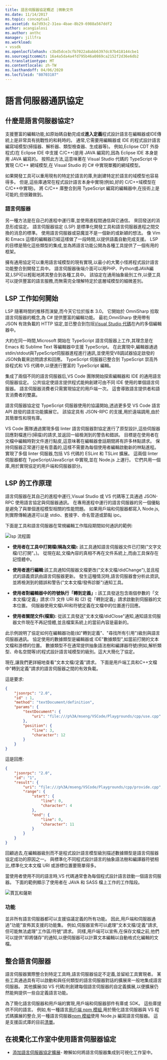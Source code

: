 ```yaml
---
title: 語言伺服器協定概述 |微軟文件
ms.date: 11/14/2017
ms.topic: conceptual
ms.assetid: 6a7d93c2-31ea-4bae-8b29-6988a567ddf2
author: acangialosi
ms.author: anthc
manager: jillfra
ms.workload:
- vssdk
ms.openlocfilehash: c3bd5dce3cfb7022a8abb6397dc87b418144cbe1
ms.sourcegitcommit: 16a4a5da4a4fd795b46a0869ca2152f2d36e6db2
ms.translationtype: MT
ms.contentlocale: zh-TW
ms.lasthandoff: 04/06/2020
ms.locfileid: "80703107"
---
```

# <a name="language-server-protocol"></a>語言伺服器通訊協定

## <a name="what-is-the-language-server-protocol"></a>什麼是語言伺服器協定?

支援豐富的編輯功能,如原始碼自動完成或**進入定義**程式設計語言在編輯器或IDE傳統上是非常具有挑戰性的和耗時的。 通常,它需要用編輯器或 IDE 的程式設計語言編寫域模型(掃描器、解析器、類型檢查器、生成器等)。 例如,Eclipse CDT 外掛程式(在 Eclipse IDE 中支援 C/C++)是用 JAVA 編寫的,因為 Eclipse IDE 本身是用 JAVA 編寫的。 按照此方法,這意味著在 Visual Studio 代碼的 TypeScript 中實現 C/C++ 網域模型,在 Visual Studio 的 C# 中實現單獨的網域模型。

如果開發工具可以重用現有的特定於語言的庫,則創建特定於語言的域模型也容易得多。 但是,這些庫通常在程式設計語言本身中實現(例如,好的 C/C++域模型在 C/C++中實現)。 將 C/C++ 庫整合到用 TypeScript 編寫的編輯器中,在技術上是可能的,但很難做到。

### <a name="language-servers"></a>語言伺服器

另一種方法是在自己的進程中運行庫,並使用進程間通信與它通信。 來回發送的消息形成協定。 語言伺服器協定 (LSP) 是標準化開發工具和語言伺服器進程之間交換的消息的標準。 使用語言伺服器或惡魔並不是一個新的或新穎的想法。 像 Vim 和 Emacs 這樣的編輯器已經這樣做了一段時間,以提供語義自動完成支援。 LSP 的目標是簡化這些類型的集成,並為將語言功能公開為各種工具提供了一個有用的框架。

擁有通用協定可以重用語言域模型的現有實現,以最小的大驚小怪將程式設計語言功能整合到開發工具中。 語言伺服器後端介面可以用PHP、Python或JAVA編寫,LSP可以輕鬆地將其整合到各種工具中。 該協定在通用抽象級別工作,以便工具可以提供豐富的語言服務,而無需完全理解特定於底層域模型的細微差別。

## <a name="how-work-on-the-lsp-started"></a>LSP 工作如何開始

LSP 隨著時間的推移而演變,而今天它位於版本 3.0。 它開始於 OmniSharp 拾取語言伺服器的概念,為 C# 提供豐富的編輯功能。 最初,OmniSharp 使用帶有 JSON 有效負載的 HTTP 協定,並已整合到包括[Visual Studio 代碼](https://code.visualstudio.com)在內的多個編輯器中。

大約在同一時間,Microsoft 開始在 TypeScript 語言伺服器上工作,其理念是在 Emacs 和 Sublime Text 等編輯器中支援 TypeScript。 在此實現中,編輯器通過stdin/stdout與TypeScript伺服器進程進行通訊,並使用受V8調試器協定啟發的JSON負載來訪問請求和回應。 TypeScript 伺服器已整合到 TypeScript 崇高外掛程式和 VS 代碼中,以便進行豐富的 TypeScript 編輯。

集成了兩個不同的語言伺服器后,VS Code 團隊開始探索編輯器和 IDE 的通用語言伺服器協定。 公共協定使語言提供程式能夠創建可由不同 IDE 使用的單個語言伺服器。 語言伺服器消費者只需實現協定的用戶端一次。 這會導致語言提供者和語言消費者的雙贏。

語言伺服器協定從 TypeScript 伺服器使用的協議開始,透過更多受 VS Code 語言 API 啟發的語言功能擴展它。 該協定具有 JSON-RPC 的支援,用於遠端調用,由於其簡單性和現有庫。

VS Code 團隊通過實現多個 linter 語言伺服器對協定進行了原型設計,這些伺服器回應對檔進行(掃描)的請求,並返回一組檢測到的警告和錯誤。 目標是在使用者在文檔中編輯時對文件進行點皮,這意味著在編輯器會話期間將有許多林點請求。 保持伺服器正常運行是有意義的,這樣不需要為每個使用者編輯啟動新的林點進程。 實現了多個 linter 伺服器,包括 VS 代碼的 ESLint 和 TSLint 擴展。 這兩個 linter 伺服器都在 TypeScript/JavaScript 中實現,並在 Node.js 上運行。 它們共用一個庫,用於實現協定的用戶端和伺服器部分。

## <a name="how-the-lsp-works"></a>LSP 的工作原理

語言伺服器在其自己的進程中運行,Visual Studio 或 VS 代碼等工具通過 JSON-RPC 使用語言協定與伺服器通訊。 在專用進程中運行的語言伺服器的另一個優點是避免了與單個進程模型相關的性能問題。 如果用戶端和伺服器都寫入 Node.js,則實際傳輸通道可以是 stdio、套接字、命名管道或節點 ipc。

下面是工具和語言伺服器在常規編輯工作階段期間如何通訊的範例:

![lsp 流程圖](media/lsp-flow-diagram.png)

* **使用者在工具中打開檔(稱為文檔):** 該工具通知語言伺服器文件已打開("文字文檔/已打開"。)。 從現在起,文檔內容的真相不再在文件系統上,而由工具保存在記憶體中。

* **使用者進行編輯**:該工具通知伺服器文檔更改("文本文檔/didChange"),並且程式的語義資訊由語言伺服器更新。 發生這種情況時,語言伺服器會分析此資訊,並將檢測到的錯誤和警告("文本文檔/發佈診斷")通知工具。

* **使用者對編輯器中的符號執行「轉到定義」:** 該工具發送包含兩個參數的「文本文檔/定義」請求:(1) 文件 URI 和 (2) 從「轉到定義」請求啟動到伺服器的文本位置。 伺服器使用文檔URI和符號定義在文檔中的位置進行回應。

* **使用者關閉文件(檔案):** 從該工具發送"文本文檔/didClose"通知,通知語言伺服器文件現在不再記憶體,並且檔案系統上的當前內容是最新的。

此示例說明了協定如何在編輯器功能(如"轉到定義"、"尋找所有引用")級別與語言伺服器通訊。 協定使用的數據類型是編輯器或 IDE"數據類型",如當前打開的文本文檔和游標的位置。 數據類型不在通常提供抽象語法樹和編譯器符號(例如,解析類型、命名空間等)的程式設計語言域模型的級別。這大大簡化了協定。

現在,讓我們更詳細地查看"文本文檔/定義"請求。 下面是用戶端工具和C++文檔中"轉到定義"請求的語言伺服器之間的有效負載。

這是要求:

```json
{
    "jsonrpc": "2.0",
    "id" : 1,
    "method": "textDocument/definition",
    "params": {
        "textDocument": {
            "uri": "file:///p%3A/mseng/VSCode/Playgrounds/cpp/use.cpp"
        },
        "position": {
            "line": 3,
            "character": 12
        }
    }
}
```

這是回應:

```json
{
    "jsonrpc": "2.0",
    "id": "1",
    "result": {
        "uri": "file:///p%3A/mseng/VSCode/Playgrounds/cpp/provide.cpp",
        "range": {
            "start": {
                "line": 0,
                "character": 4
            },
            "end": {
                "line": 0,
                "character": 11
            }
        }
    }
}
```

回顧過去,在編輯器級別而不是程式設計語言模型級別描述數據類型是語言伺服器協定成功的原因之一。 與標準化不同程式設計語言的抽象語法樹和編譯器符號相比,標準化文本文檔 URI 或游標位置要簡單得多。

當使用者使用不同的語言時,VS 代碼通常會為每個程式設計語言啟動一個語言伺服器。 下面的範例顯示了使用者在 JAVA 和 SASS 檔上工作的工作階段。

![賈瓦和薩斯](media/lsp-java-and-sass.png)

### <a name="capabilities"></a>功能

並非所有語言伺服器都可以支援協議定義的所有功能。 因此,用戶端和伺服器通過"功能"宣佈其支援的功能集。 例如,伺服器宣佈可以處理"文本文檔/定義"請求,但可能無法處理"工作區/符號"請求。 同樣,用戶端可以宣佈,在保存文檔之前,他們可以提供"即將儲存"的通知,以便伺服器可以計算文本編輯以自動格式化編輯的文檔。

## <a name="integrating-a-language-server"></a>整合語言伺服器

語言伺服器實際整合到特定工具時,語言伺服器協定不定義,並留給工具實現者。 某些工具通過具有可以啟動和與任何類型的語言伺服器對話的擴展來一般地集成語言伺服器。 其他擴展(如 VS 代碼)則創建每個語言伺服器的自定義擴展,以便擴展仍然能夠提供一些自定義語言功能。

為了簡化語言伺服器和用戶端的實現,用戶端和伺服器部件有庫或 SDK。 這些庫提供不同的語言。 例如,有一種語言[用戶端 npm 模組](https://www.npmjs.com/package/vscode-languageclient),用於簡化語言伺服器與 VS 程式碼擴展的整合,另一種語言伺服器[npm 模組](https://www.npmjs.com/package/vscode-languageserver)使用 Node.js 編寫語言伺服器。 這是支援函式庫的目前[清單](https://github.com/Microsoft/language-server-protocol/wiki/Protocol-Implementations)。

## <a name="using-the-language-server-protocol-in-visual-studio"></a>在視覺化工作室中使用語言伺服器協定

* [添加語言伺服器協定擴展](adding-an-lsp-extension.md)- 瞭解如何將語言伺服器集成到可視化工作室中。
